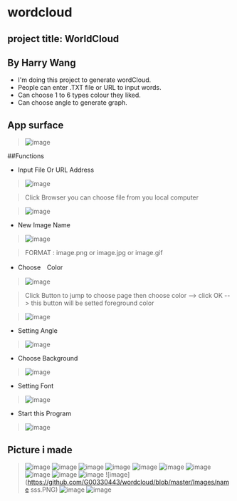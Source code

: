 # wordcloud

## project title: WorldCloud
 By Harry Wang 
 ----------------------------
 
* I'm doing this project to generate wordCloud.
* People can enter .TXT file or URL to input words.
* Can choose 1 to 6 types colour they liked.
* Can choose angle to generate graph.

## App surface 

>![image](https://github.com/G00330443/wordcloud/blob/master/Images/%E6%8D%95%E8%8E%B7.PNG)

##Functions

* Input File Or URL Address

>![image](https://github.com/G00330443/wordcloud/blob/master/Images/URL%20and%20file.PNG)

> Click Browser you can choose file from you local computer 

>![image](https://github.com/G00330443/wordcloud/blob/master/Images/browser.PNG)

* New Image Name

>![image](https://github.com/G00330443/wordcloud/blob/master/Images/new%20IMageName.PNG)

>FORMAT : image.png or image.jpg or image.gif

* Choose　Color

>![image](https://github.com/G00330443/wordcloud/blob/master/Images/Colour%20Choose.PNG)

>Click Button to jump to choose page then choose color --> click OK --> this button will be setted foreground color

>![image](https://github.com/G00330443/wordcloud/blob/master/Images/colour.PNG)


* Setting Angle

>![image](https://github.com/G00330443/wordcloud/blob/master/Images/angleSetting.PNG)

* Choose Background

>![image](https://github.com/G00330443/wordcloud/blob/master/Images/backgroungChoose.PNG)

* Setting Font

>![image](https://github.com/G00330443/wordcloud/blob/master/Images/fontSetting.PNG)

* Start this Program

>![image](https://github.com/G00330443/wordcloud/blob/master/Images/start.PNG)

## Picture i made 
>![image](https://github.com/G00330443/wordcloud/blob/master/Images/Rabbitdsd.PNG)
>![image](https://github.com/G00330443/wordcloud/blob/master/Images/Rectangle.PNG)
>![image](https://github.com/G00330443/wordcloud/blob/master/Images/Shark.PNG)
>![image](https://github.com/G00330443/wordcloud/blob/master/Images/catsxz.PNG)
>![image](https://github.com/G00330443/wordcloud/blob/master/Images/chicken4.PNG)
>![image](https://github.com/G00330443/wordcloud/blob/master/Images/cokzzze.PNG)
>![image](https://github.com/G00330443/wordcloud/blob/master/Images/cricle1.PNG)
>![image](https://github.com/G00330443/wordcloud/blob/master/Images/diaosu1.PNG)
>![image](https://github.com/G00330443/wordcloud/blob/master/Images/dog1.PNG)
>![image](https://github.com/G00330443/wordcloud/blob/master/Images/match1.PNG)
>![image](https://github.com/G00330443/wordcloud/blob/master/Images/name sss.PNG)
>![image](https://github.com/G00330443/wordcloud/blob/master/Images/test5.PNG)
>![image](https://github.com/G00330443/wordcloud/blob/master/Images/triangles.PNG)
